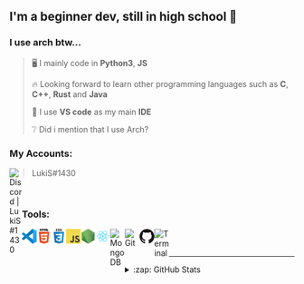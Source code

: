 ## I'm a beginner dev, still in high school 🤣
### I use arch btw...

> 🖥️ I mainly code in **Python3**, **JS**
>
> 🔥 Looking forward to learn other programming languages such as **C**, **C++**, **Rust** and **Java**
>
> 📝 I use **VS code** as my main **IDE**
>
> ❔ Did i mention that I use Arch?

### My Accounts:

[<img align="left" alt="Discord | LukiS#1430" width="22px" src="https://cdn.logojoy.com/wp-content/uploads/20210422095037/discord-mascot.png" />][discord]
> LukiS#1430

<br />

### Tools:

[<img align="left" alt="Visual Studio Code" width="26px" src="https://raw.githubusercontent.com/github/explore/80688e429a7d4ef2fca1e82350fe8e3517d3494d/topics/visual-studio-code/visual-studio-code.png" />][vscode]
[<img align="left" alt="HTML5" width="26px" src="https://raw.githubusercontent.com/github/explore/80688e429a7d4ef2fca1e82350fe8e3517d3494d/topics/html/html.png" />][html]
[<img align="left" alt="CSS3" width="26px" src="https://raw.githubusercontent.com/github/explore/80688e429a7d4ef2fca1e82350fe8e3517d3494d/topics/css/css.png" />][css]
[<img align="left" alt="JavaScript" width="26px" src="https://raw.githubusercontent.com/github/explore/80688e429a7d4ef2fca1e82350fe8e3517d3494d/topics/javascript/javascript.png" />][js]
[<img align="left" alt="Node.js" width="26px" src="https://raw.githubusercontent.com/github/explore/80688e429a7d4ef2fca1e82350fe8e3517d3494d/topics/nodejs/nodejs.png" />][nodejs]
[<img align="left" alt="React" width="26px" src="https://raw.githubusercontent.com/github/explore/80688e429a7d4ef2fca1e82350fe8e3517d3494d/topics/react/react.png" />][react]
[<img align="left" alt="MongoDB" width="26px" src="https://infinapps.com/wp-content/uploads/2018/10/mongodb-logo.png" />][mongodb]
[<img align="left" alt="Git" width="26px" src="https://git-scm.com/images/logos/downloads/Git-Icon-1788C.png" />][git]
[<img align="left" alt="GitHub" width="26px" src="https://raw.githubusercontent.com/github/explore/78df643247d429f6cc873026c0622819ad797942/topics/github/github.png" />][github]
[<img align="left" alt="Terminal" width="26px" src="https://upload.wikimedia.org/wikipedia/commons/2/2f/Kitty%28Terminal-emulator%29.png" />][kitty]

<br />
<br />

---

<details>
  <summary>:zap: GitHub Stats</summary>

  <img align="left" alt="LukiSx420's GitHub Stats" src="https://github-readme-stats.vercel.app/api?username=LukiSx420&show_icons=true&hide_border=true" />
</details>

[discord]: https://discord.com/

[vscode]: https://code.visualstudio.com/
[html]: https://developer.mozilla.org/en-US/docs/Glossary/HTML5
[css]: https://developer.mozilla.org/en-US/docs/Web/CSS
[js]: https://developer.mozilla.org/en-US/docs/Web/JavaScript
[nodejs]: https://nodejs.org/en/
[react]: https://reactjs.org/
[mongodb]: https://www.mongodb.com/
[git]: https://git-scm.com/book/en/v2/Getting-Started-The-Command-Line
[github]: https://github.com/LukiSx420
[kitty]: https://sw.kovidgoyal.net/kitty/